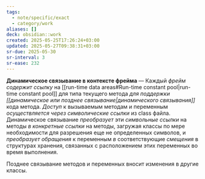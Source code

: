 ```yaml
---
tags:
  - note/specific/exact
  - category/work
aliases: []
deck: obsidian::work
created: 2025-05-25T17:26:24+03:00
updated: 2025-05-27T09:38:31+03:00
sr-due: 2025-05-30
sr-interval: 3
sr-ease: 232
---
```


**Динамическое связывание в контексте фрейма**
—
Каждый *фрейм содержит ссылку* на [[run-time data areas#Run-time constant pool|run-time constant pool]] для типа текущего метода *для поддержки [[динамическое или позднее связывание|динамического связывания]]* кода метода. *Доступ* к вызываемым методам и переменным *осуществляется через символические ссылки* из class файла. Динамическое связывание *преобразует* эти *символьные ссылки* на методы *в конкретные ссылки* на методы, загружая классы по мере необходимости для разрешения еще не определенных символов, и *преобразует обращения* к переменным *в* соответствующие *смещения* в структурах хранения, связанных с расположением этих переменных во время выполнения.

Позднее связывание методов и переменных вносит изменения в другие классы.

